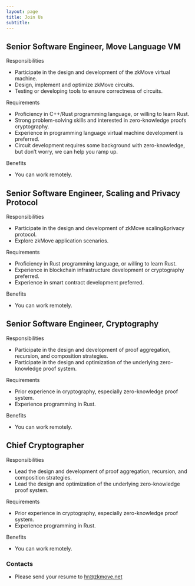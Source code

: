 ```yaml
---
layout: page
title: Join Us
subtitle: 
---
```


## Senior Software Engineer, Move Language VM

Responsibilities
- Participate in the design and development of the zkMove virtual machine.
- Design, implement and optimize zkMove circuits.
- Testing or developing tools to ensure correctness of circuits.

Requirements
- Proficiency in C++/Rust programming language, or willing to learn Rust.
- Strong problem-solving skills and interested in zero-knowledge proofs cryptography.
- Experience in programming language virtual machine development is preferred.
- Circuit development requires some background with zero-knowledge, but don’t worry, we can help you ramp up.

Benefits
- You can work remotely.

## Senior Software Engineer, Scaling and Privacy Protocol

Responsibilities
- Participate in the design and development of zkMove scaling&privacy protocol.
- Explore zkMove application scenarios.

Requirements
- Proficiency in Rust programming language, or willing to learn Rust.
- Experience in blockchain infrastructure development or cryptography preferred.
- Experience in smart contract development preferred.

Benefits
- You can work remotely.

## Senior Software Engineer, Cryptography

Responsibilities

- Participate in the design and development of proof aggregation, recursion, and composition strategies.
- Participate in the design and optimization of the underlying zero-knowledge proof system.

Requirements

- Prior experience in cryptography, especially zero-knowledge proof system.
- Experience programming in Rust.

Benefits

- You can work remotely.  

## Chief Cryptographer

Responsibilities

- Lead the design and development of proof aggregation, recursion, and composition strategies.
- Lead the design and optimization of the underlying zero-knowledge proof system.

Requirements

- Prior experience in cryptography, especially zero-knowledge proof system.
- Experience programming in Rust.

Benefits

- You can work remotely.


### Contacts
- Please send your resume to <hr@zkmove.net>